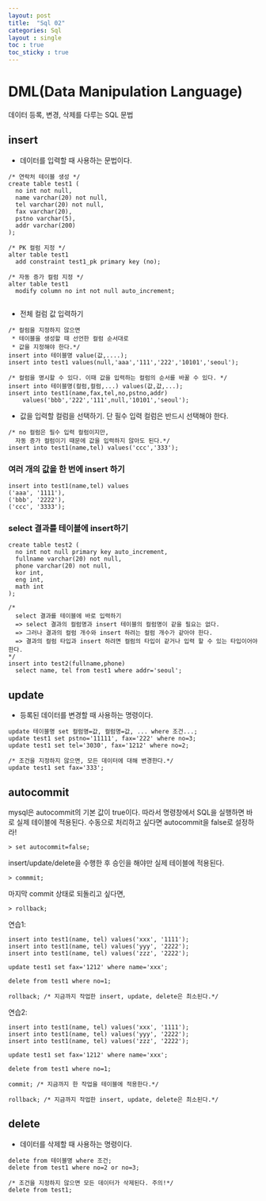 ```yaml
---
layout: post
title:  "Sql 02"
categories: Sql
layout : single
toc : true 
toc_sticky : true
---
```


# DML(Data Manipulation Language)
데이터 등록, 변경, 삭제를 다루는 SQL 문법

## insert
- 데이터를 입력할 때 사용하는 문법이다.

```
/* 연락처 테이블 생성 */
create table test1 (
  no int not null,
  name varchar(20) not null,
  tel varchar(20) not null,
  fax varchar(20),
  pstno varchar(5),
  addr varchar(200)
);

/* PK 컬럼 지정 */
alter table test1
  add constraint test1_pk primary key (no);

/* 자동 증가 컬럼 지정 */
alter table test1
  modify column no int not null auto_increment;
  
```

- 전체 컬럼 값 입력하기
```
/* 컬럼을 지정하지 않으면 
 * 테이블을 생성할 때 선언한 컬럼 순서대로 
 * 값을 지정해야 한다.*/
insert into 테이블명 value(값,....);
insert into test1 values(null,'aaa','111','222','10101','seoul');

/* 컬럼을 명시할 수 있다. 이때 값을 입력하는 컬럼의 순서를 바꿀 수 있다. */
insert into 테이블명(컬럼,컬럼,...) values(값,값,...);
insert into test1(name,fax,tel,no,pstno,addr) 
    values('bbb','222','111',null,'10101','seoul');
```

- 값을 입력할 컬럼을 선택하기. 단 필수 입력 컬럼은 반드시 선택해야 한다.
```
/* no 컬럼은 필수 입력 컬럼이지만, 
  자동 증가 컬럼이기 때문에 값을 입력하지 않아도 된다.*/
insert into test1(name,tel) values('ccc','333');
```
### 여러 개의 값을 한 번에 insert 하기

```
insert into test1(name,tel) values
('aaa', '1111'),
('bbb', '2222'),
('ccc', '3333');

```

### select 결과를 테이블에 insert하기
```
create table test2 (
  no int not null primary key auto_increment,
  fullname varchar(20) not null,
  phone varchar(20) not null,
  kor int,
  eng int,
  math int
);

/*
  select 결과를 테이블에 바로 입력하기 
  => select 결과의 컬럼명과 insert 테이블의 컬럼명이 같을 필요는 없다. 
  => 그러나 결과의 컬럼 개수와 insert 하려는 컬럼 개수가 같아야 한다.
  => 결과의 컬럼 타입과 insert 하려면 컬럼의 타입이 같거나 입력 할 수 있는 타입이어야 한다.
*/
insert into test2(fullname,phone)
  select name, tel from test1 where addr='seoul'; 
```

## update 
- 등록된 데이터를 변경할 때 사용하는 명령이다.
```
update 테이블명 set 컬럼명=값, 컬럼명=값, ... where 조건...;
update test1 set pstno='11111', fax='222' where no=3;
update test1 set tel='3030', fax='1212' where no=2;

/* 조건을 지정하지 않으면, 모든 데이터에 대해 변경한다.*/
update test1 set fax='333';
```

## autocommit
mysql은 autocommit의 기본 값이 true이다. 따라서 명령창에서 SQL을 실행하면 바로 실제 테이블에 
적용된다. 수동으로 처리하고 싶다면 autocommit을 false로 설정하라!
```
> set autocommit=false;
```

insert/update/delete을 수행한 후 승인을 해야만 실제 테이블에 적용된다.
```
> commmit;
```

마지막 commit 상태로 되돌리고 싶다면,
```
> rollback;
```

연습1:
```
insert into test1(name, tel) values('xxx', '1111');
insert into test1(name, tel) values('yyy', '2222');
insert into test1(name, tel) values('zzz', '2222');

update test1 set fax='1212' where name='xxx';

delete from test1 where no=1;

rollback; /* 지금까지 작업한 insert, update, delete은 최소된다.*/

```

연습2:
```
insert into test1(name, tel) values('xxx', '1111');
insert into test1(name, tel) values('yyy', '2222');
insert into test1(name, tel) values('zzz', '2222');

update test1 set fax='1212' where name='xxx';

delete from test1 where no=1;

commit; /* 지금까지 한 작업을 테이블에 적용한다.*/

rollback; /* 지금까지 작업한 insert, update, delete은 최소된다.*/
```

## delete
- 데이터를 삭제할 때 사용하는 명령이다.
```
delete from 테이블명 where 조건;
delete from test1 where no=2 or no=3;

/* 조건을 지정하지 않으면 모든 데이터가 삭제된다. 주의!*/
delete from test1;
```
